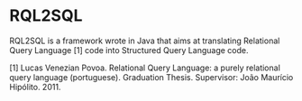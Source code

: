# RQL2SQL

RQL2SQL is a framework wrote in Java that aims at translating Relational Query Language [1] code into Structured Query Language code.

[1] Lucas Venezian Povoa. Relational Query Language: a purely relational query language (portuguese). Graduation Thesis. Supervisor: João Maurício Hipólito. 2011.
